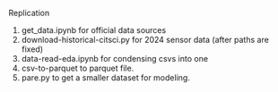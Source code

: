 Replication

1. get_data.ipynb for official data sources
2. download-historical-citsci.py for 2024 sensor data (after paths are fixed)
3. data-read-eda.ipynb for condensing csvs into one
4. csv-to-parquet to parquet file.
5. pare.py to get a smaller dataset for modeling.